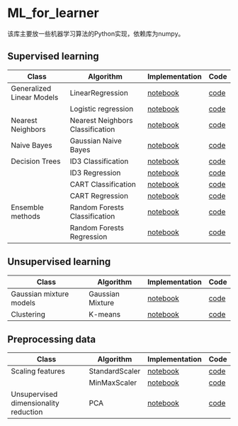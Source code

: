 # ML_for_learner
该库主要放一些机器学习算法的Python实现，依赖库为numpy。

## Supervised learning

|Class|Algorithm|Implementation|Code|
|-|-|-|-|
|Generalized Linear Models|LinearRegression|[notebook](https://github.com/Daya-Jin/ML_for_learner/blob/master/linear_model/LinearRegression.ipynb)|[code](https://github.com/Daya-Jin/ML_for_learner/blob/master/linear_model/LinearRegression.py)|
||Logistic regression|[notebook](https://github.com/Daya-Jin/ML_for_learner/blob/master/linear_model/LogisticRegression.ipynb)|[code](https://github.com/Daya-Jin/ML_for_learner/blob/master/linear_model/LogisticRegression.py)|
|Nearest Neighbors|Nearest Neighbors Classification|[notebook](https://github.com/Daya-Jin/ML_for_learner/blob/master/neighbors/KNN.ipynb)|[code](https://github.com/Daya-Jin/ML_for_learner/blob/master/neighbors/KNeighborsClassifier.py)|
|Naive Bayes|Gaussian Naive Bayes|[notebook](https://github.com/Daya-Jin/ML_for_learner/blob/master/naive_bayes/Gaussian%20Naive%20Bayes.ipynb)|[code](https://github.com/Daya-Jin/ML_for_learner/blob/master/naive_bayes/GaussianNB.py)|
|Decision Trees|ID3 Classification|[notebook](https://github.com/Daya-Jin/ML_for_learner/blob/master/tree/ID3_Clf.ipynb)|[code](https://github.com/Daya-Jin/ML_for_learner/blob/master/tree/ID3_Clf.py)|
||ID3 Regression|[notebook](https://github.com/Daya-Jin/ML_for_learner/blob/master/tree/ID3_Reg.ipynb)|[code](https://github.com/Daya-Jin/ML_for_learner/blob/master/tree/ID3_Reg.py)|
||CART Classification|[notebook](https://github.com/Daya-Jin/ML_for_learner/blob/master/tree/DecisionTreeClassifier.ipynb)|[code](https://github.com/Daya-Jin/ML_for_learner/blob/master/tree/DecisionTreeClassifier.py)|
||CART Regression|[notebook](https://github.com/Daya-Jin/ML_for_learner/blob/master/tree/DecisionTreeRegressor.ipynb)|[code](https://github.com/Daya-Jin/ML_for_learner/blob/master/tree/DecisionTreeRegressor.py)|
|Ensemble methods|Random Forests Classification|[notebook](https://github.com/Daya-Jin/ML_for_learner/blob/master/ensemble/RandomForestClassifier.ipynb)|[code](https://github.com/Daya-Jin/ML_for_learner/blob/master/ensemble/RandomForestClassifier.py)|
||Random Forests Regression|[notebook](https://github.com/Daya-Jin/ML_for_learner/blob/master/ensemble/RandomForestRegressor.ipynb)|[code]()|

## Unsupervised learning

|Class|Algorithm|Implementation|Code|
|-|-|-|-|
|Gaussian mixture models|Gaussian Mixture|[notebook](https://github.com/Daya-Jin/ML_for_learner/blob/master/mixture/GaussianMixture.ipynb)|[code](https://github.com/Daya-Jin/ML_for_learner/blob/master/mixture/GaussianMixture.py)|
|Clustering|K-means|[notebook](https://github.com/Daya-Jin/ML_for_learner/blob/master/cluster/KMeans.ipynb)|[code](https://github.com/Daya-Jin/ML_for_learner/blob/master/cluster/KMeans.py)|

## Preprocessing data

|Class|Algorithm|Implementation|Code|
|-|-|-|-|
|Scaling features|StandardScaler|[notebook]()|[code](https://github.com/Daya-Jin/ML_for_learner/blob/master/preprocessing/StandardScaler.py)|
||MinMaxScaler|[notebook]()|[code]()|
|Unsupervised dimensionality reduction|PCA|[notebook](https://github.com/Daya-Jin/ML_for_learner/blob/master/decomposition/PCA.ipynb)|[code](https://github.com/Daya-Jin/ML_for_learner/blob/master/decomposition/PCA.py)|
